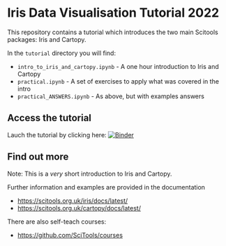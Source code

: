 # Iris Data Visualisation Tutorial 2022

This repository contains a tutorial which introduces the two main Scitools packages: Iris and Cartopy.

In the `tutorial` directory you will find:
* `intro_to_iris_and_cartopy.ipynb` - A one hour introduction to Iris and Cartopy
* `practical.ipynb` - A set of exercises to apply what was covered in the intro
* `practical_ANSWERS.ipynb` - As above, but with examples answers

## Access the tutorial

Lauch the tutorial by clicking here: [![Binder](https://mybinder.org/badge_logo.svg)](https://mybinder.org/v2/gh/lbdreyer/iris_data_vis_tutorial_2022/HEAD)

## Find out more
Note: This is a _very_ short introduction to Iris and Cartopy. 

Further information and examples are provided in the documentation 
   * https://scitools.org.uk/iris/docs/latest/
   * https://scitools.org.uk/cartopy/docs/latest/
   
There are also self-teach courses:
   * https://github.com/SciTools/courses
